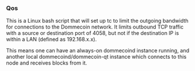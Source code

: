 ### Qos ###

This is a Linux bash script that will set up tc to limit the outgoing bandwidth for connections to the Dommecoin network. It limits outbound TCP traffic with a source or destination port of 4058, but not if the destination IP is within a LAN (defined as 192.168.x.x).

This means one can have an always-on dommecoind instance running, and another local dommecoind/dommecoin-qt instance which connects to this node and receives blocks from it.
